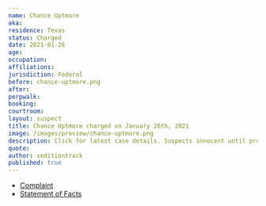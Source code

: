 ```yaml
---
name: Chance Uptmore
aka:
residence: Texas
status: Charged
date: 2021-01-26
age:
occupation:
affiliations:
jurisdiction: Federal
before: chance-uptmore.png
after:
perpwalk:
booking:
courtroom:
layout: suspect
title: Chance Uptmore charged on January 26th, 2021
image: /images/preview/chance-uptmore.png
description: Click for latest case details. Suspects innocent until proven guilty.
quote:
author: seditiontrack
published: true
---
```


- [Complaint](https://www.justice.gov/opa/page/file/1360731/download)
- [Statement of Facts](https://www.justice.gov/opa/page/file/1360731/download)
